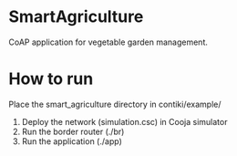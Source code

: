 # SmartAgriculture
CoAP application for vegetable garden management. 


# How to run
Place the smart_agriculture directory in contiki/example/
1) Deploy the network (simulation.csc) in Cooja simulator
2) Run the border router (./br)
3) Run the application (./app)
